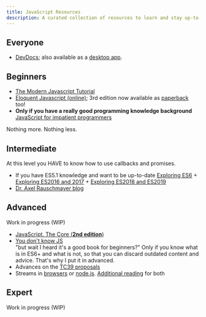 ```yaml
---
title: JavaScript Resources
description: A curated collection of resources to learn and stay up-to-date with JavaScript
---
```


## Everyone

- [DevDocs](<https://devdocs.io/>); also available as a [desktop app](<https://devdocs.egoist.moe/>).

## Beginners

- [The Modern Javascript Tutorial](<https://javascript.info/>)
- [Eloquent Javascript (online)](<https://eloquentjavascript.net/>); 3rd edition now available as [paperback](<https://www.amazon.com/Eloquent-JavaScript-3rd-Introduction-Programming/dp/1593279507>) too!
- **Only if you have a really good programming knowledge background** [JavaScript for impatient programmers](<http://exploringjs.com/impatient-js/index.html>)

Nothing more. Nothing less.

## Intermediate

At this level you HAVE to know how to use callbacks and promises.

- If you have ES5.1 knowledge and want to be up-to-date [Exploring ES6](<http://exploringjs.com/es6.html>) + [Exploring ES2016 and 2017](<http://exploringjs.com/es2016-es2017.html>) + [Exploring ES2018 and ES2019](<http://exploringjs.com/es2018-es2019/index.html>)
- [Dr. Axel Rauschmayer blog](<http://2ality.com/>)

## Advanced

Work in progress (WIP)
- [JavaScript. The Core (**2nd edition**)](<http://dmitrysoshnikov.com/ecmascript/javascript-the-core-2nd-edition/>)
- [You don't know JS](<https://github.com/getify/You-Dont-Know-JS/>)  
"but wait I heard it's a good book for beginners?" Only if you know what is in ES6+ and what is not, so that you can discard outdated content and advice. That's why I put it in advanced.
- Advances on the [TC39 proposals](<https://prop-tc39.now.sh/>)
- Streams in [browsers](<https://developer.mozilla.org/en-US/docs/Web/API/Streams_API>) or [node.js](<https://www.freecodecamp.org/news/node-js-streams-everything-you-need-to-know-c9141306be93/>). [Additional reading](<https://nodejs.org/en/docs/guides/backpressuring-in-streams/>) for both

## Expert

Work in progress (WIP)
